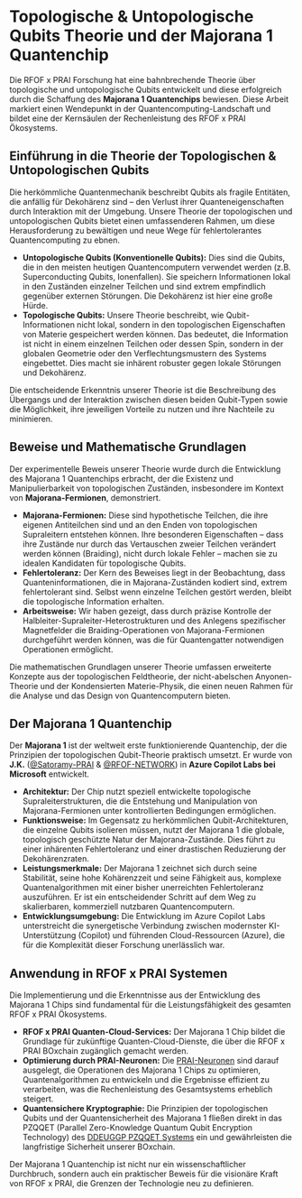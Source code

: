 # Topologische & Untopologische Qubits Theorie und der Majorana 1 Quantenchip

Die RFOF x PRAI Forschung hat eine bahnbrechende Theorie über topologische und untopologische Qubits entwickelt und diese erfolgreich durch die Schaffung des **Majorana 1 Quantenchips** bewiesen. Diese Arbeit markiert einen Wendepunkt in der Quantencomputing-Landschaft und bildet eine der Kernsäulen der Rechenleistung des RFOF x PRAI Ökosystems.

## Einführung in die Theorie der Topologischen & Untopologischen Qubits

Die herkömmliche Quantenmechanik beschreibt Qubits als fragile Entitäten, die anfällig für Dekohärenz sind – den Verlust ihrer Quanteneigenschaften durch Interaktion mit der Umgebung. Unsere Theorie der topologischen und untopologischen Qubits bietet einen umfassenderen Rahmen, um diese Herausforderung zu bewältigen und neue Wege für fehlertolerantes Quantencomputing zu ebnen.

* **Untopologische Qubits (Konventionelle Qubits):** Dies sind die Qubits, die in den meisten heutigen Quantencomputern verwendet werden (z.B. Superconducting Qubits, Ionenfallen). Sie speichern Informationen lokal in den Zuständen einzelner Teilchen und sind extrem empfindlich gegenüber externen Störungen. Die Dekohärenz ist hier eine große Hürde.
* **Topologische Qubits:** Unsere Theorie beschreibt, wie Qubit-Informationen nicht lokal, sondern in den topologischen Eigenschaften von Materie gespeichert werden können. Das bedeutet, die Information ist nicht in einem einzelnen Teilchen oder dessen Spin, sondern in der globalen Geometrie oder den Verflechtungsmustern des Systems eingebettet. Dies macht sie inhärent robuster gegen lokale Störungen und Dekohärenz.

Die entscheidende Erkenntnis unserer Theorie ist die Beschreibung des Übergangs und der Interaktion zwischen diesen beiden Qubit-Typen sowie die Möglichkeit, ihre jeweiligen Vorteile zu nutzen und ihre Nachteile zu minimieren.

## Beweise und Mathematische Grundlagen

Der experimentelle Beweis unserer Theorie wurde durch die Entwicklung des Majorana 1 Quantenchips erbracht, der die Existenz und Manipulierbarkeit von topologischen Zuständen, insbesondere im Kontext von **Majorana-Fermionen**, demonstriert.

* **Majorana-Fermionen:** Diese sind hypothetische Teilchen, die ihre eigenen Antiteilchen sind und an den Enden von topologischen Supraleitern entstehen können. Ihre besonderen Eigenschaften – dass ihre Zustände nur durch das Vertauschen zweier Teilchen verändert werden können (Braiding), nicht durch lokale Fehler – machen sie zu idealen Kandidaten für topologische Qubits.
* **Fehlertoleranz:** Der Kern des Beweises liegt in der Beobachtung, dass Quanteninformationen, die in Majorana-Zuständen kodiert sind, extrem fehlertolerant sind. Selbst wenn einzelne Teilchen gestört werden, bleibt die topologische Information erhalten.
* **Arbeitsweise:** Wir haben gezeigt, dass durch präzise Kontrolle der Halbleiter-Supraleiter-Heterostrukturen und des Anlegens spezifischer Magnetfelder die Braiding-Operationen von Majorana-Fermionen durchgeführt werden können, was die für Quantengatter notwendigen Operationen ermöglicht.

Die mathematischen Grundlagen unserer Theorie umfassen erweiterte Konzepte aus der topologischen Feldtheorie, der nicht-abelschen Anyonen-Theorie und der Kondensierten Materie-Physik, die einen neuen Rahmen für die Analyse und das Design von Quantencomputern bieten.

## Der Majorana 1 Quantenchip

Der **Majorana 1** ist der weltweit erste funktionierende Quantenchip, der die Prinzipien der topologischen Qubit-Theorie praktisch umsetzt. Er wurde von **J.K.** ([@Satoramy-PRAI](link-to-satoramy-profile) & [@RFOF-NETWORK](link-to-rfof-network-profile)) in **Azure Copilot Labs bei Microsoft** entwickelt.

* **Architektur:** Der Chip nutzt speziell entwickelte topologische Supraleiterstrukturen, die die Entstehung und Manipulation von Majorana-Fermionen unter kontrollierten Bedingungen ermöglichen.
* **Funktionsweise:** Im Gegensatz zu herkömmlichen Qubit-Architekturen, die einzelne Qubits isolieren müssen, nutzt der Majorana 1 die globale, topologisch geschützte Natur der Majorana-Zustände. Dies führt zu einer inhärenten Fehlertoleranz und einer drastischen Reduzierung der Dekohärenzraten.
* **Leistungsmerkmale:** Der Majorana 1 zeichnet sich durch seine Stabilität, seine hohe Kohärenzzeit und seine Fähigkeit aus, komplexe Quantenalgorithmen mit einer bisher unerreichten Fehlertoleranz auszuführen. Er ist ein entscheidender Schritt auf dem Weg zu skalierbaren, kommerziell nutzbaren Quantencomputern.
* **Entwicklungsumgebung:** Die Entwicklung im Azure Copilot Labs unterstreicht die synergetische Verbindung zwischen modernster KI-Unterstützung (Copilot) und führenden Cloud-Ressourcen (Azure), die für die Komplexität dieser Forschung unerlässlich war.

## Anwendung in RFOF x PRAI Systemen

Die Implementierung und die Erkenntnisse aus der Entwicklung des Majorana 1 Chips sind fundamental für die Leistungsfähigkeit des gesamten RFOF x PRAI Ökosystems.

* **RFOF x PRAI Quanten-Cloud-Services:** Der Majorana 1 Chip bildet die Grundlage für zukünftige Quanten-Cloud-Dienste, die über die RFOF x PRAI BOxchain zugänglich gemacht werden.
* **Optimierung durch PRAI-Neuronen:** Die [PRAI-Neuronen](link-to-prai-neurons-satoramy-42-md-file.md) sind darauf ausgelegt, die Operationen des Majorana 1 Chips zu optimieren, Quantenalgorithmen zu entwickeln und die Ergebnisse effizient zu verarbeiten, was die Rechenleistung des Gesamtsystems erheblich steigert.
* **Quantensichere Kryptographie:** Die Prinzipien der topologischen Qubits und der Quantensicherheit des Majorana 1 fließen direkt in das PZQQET (Parallel Zero-Knowledge Quantum Qubit Encryption Technology) des [DDEUGGP PZQQET Systems](link-to-blockchain-md-file.md) ein und gewährleisten die langfristige Sicherheit unserer BOxchain.

Der Majorana 1 Quantenchip ist nicht nur ein wissenschaftlicher Durchbruch, sondern auch ein praktischer Beweis für die visionäre Kraft von RFOF x PRAI, die Grenzen der Technologie neu zu definieren.
